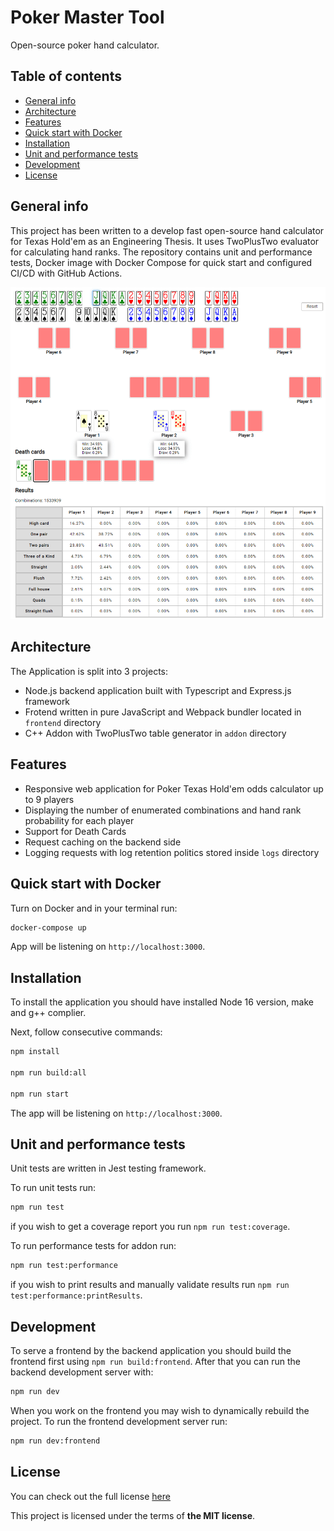 # Poker Master Tool

Open-source poker hand calculator.

## Table of contents

- [General info](#general-info)
- [Architecture](#architecture)
- [Features](#features)
- [Quick start with Docker](#quick-start-with-docker)
- [Installation](#installation)
- [Unit and performance tests](#unit-and-performance-tests)
- [Development](#development)
- [License](#license)

## General info

This project has been written to a develop fast open-source hand calculator for Texas Hold'em as an Engineering Thesis. It uses TwoPlusTwo evaluator for calculating hand ranks. The repository contains unit and performance tests, Docker image with Docker Compose for quick start and configured CI/CD with GitHub Actions.

![Application view](./readme/application-view.png)

## Architecture

The Application is split into 3 projects:

- Node.js backend application built with Typescript and Express.js framework
- Frotend written in pure JavaScript and Webpack bundler located in `frontend` directory
- C++ Addon with TwoPlusTwo table generator in `addon` directory

## Features

- Responsive web application for Poker Texas Hold'em odds calculator up to 9 players
- Displaying the number of enumerated combinations and hand rank probability for each player
- Support for Death Cards
- Request caching on the backend side
- Logging requests with log retention politics stored inside `logs` directory

## Quick start with Docker

Turn on Docker and in your terminal run:

```bash
docker-compose up
```

App will be listening on `http://localhost:3000`.

## Installation

To install the application you should have installed Node 16 version, make and g++ complier.

Next, follow consecutive commands:

```bash
npm install

npm run build:all

npm run start
```

The app will be listening on `http://localhost:3000`.

## Unit and performance tests

Unit tests are written in Jest testing framework.

To run unit tests run:

```bash
npm run test
```

if you wish to get a coverage report you run `npm run test:coverage`.

To run performance tests for addon run:

```bash
npm run test:performance
```

if you wish to print results and manually validate results run `npm run test:performance:printResults`.

## Development

To serve a frontend by the backend application you should build the frontend first using `npm run build:frontend`. After that you can run the backend development server with:

```bash
npm run dev
```

When you work on the frontend you may wish to dynamically rebuild the project. To run the frontend development server run:

```bash
npm run dev:frontend
```

## License

You can check out the full license [here](./LICENSE)

This project is licensed under the terms of **the MIT license**.

